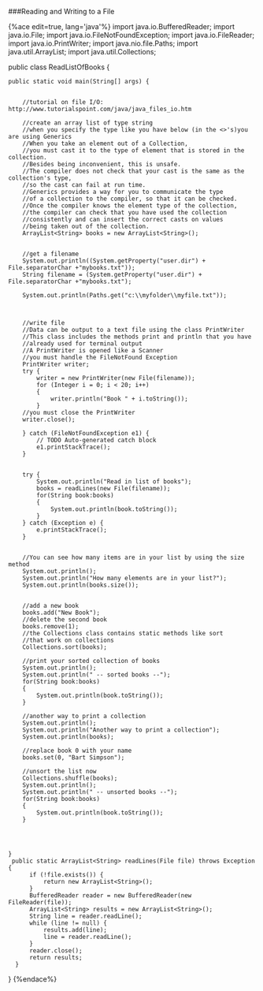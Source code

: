 ###Reading and Writing to a File

{%ace edit=true, lang='java'%}
import java.io.BufferedReader;
import java.io.File;
import java.io.FileNotFoundException;
import java.io.FileReader;
import java.io.PrintWriter;
import java.nio.file.Paths;
import java.util.ArrayList;
import java.util.Collections;

public class ReadListOfBooks {

	public static void main(String[] args) {

		
		//tutorial on file I/O: http://www.tutorialspoint.com/java/java_files_io.htm
		
		//create an array list of type string
		//when you specify the type like you have below (in the <>'s)you are using Generics
		//When you take an element out of a Collection, 
		//you must cast it to the type of element that is stored in the collection. 
		//Besides being inconvenient, this is unsafe. 
		//The compiler does not check that your cast is the same as the collection's type, 
		//so the cast can fail at run time.
		//Generics provides a way for you to communicate the type 
		//of a collection to the compiler, so that it can be checked. 
		//Once the compiler knows the element type of the collection, 
		//the compiler can check that you have used the collection 
		//consistently and can insert the correct casts on values 
		//being taken out of the collection.
		ArrayList<String> books = new ArrayList<String>();
		
		
		//get a filename
		System.out.println((System.getProperty("user.dir") + File.separatorChar +"mybooks.txt"));
		String filename = (System.getProperty("user.dir") + File.separatorChar +"mybooks.txt");
		
		System.out.println(Paths.get("c:\\myfolder\\myfile.txt"));
				
		
		
		//write file
		//Data can be output to a text file using the class PrintWriter
		//This class includes the methods print and println that you have
		//already used for terminal output
		//A PrintWriter is opened like a Scanner
		//you must handle the FileNotFound Exception
		PrintWriter writer;
		try {
			writer = new PrintWriter(new File(filename));
			for (Integer i = 0; i < 20; i++)
			{
				writer.println("Book " + i.toString());
			}
		//you must close the PrintWriter
		writer.close();
		
		} catch (FileNotFoundException e1) {
			// TODO Auto-generated catch block
			e1.printStackTrace();
		}
		
		
		try {
			System.out.println("Read in list of books");
		    books = readLines(new File(filename));
			for(String book:books)
			{
				System.out.println(book.toString());
			}
		} catch (Exception e) {
			e.printStackTrace();
		}
		
		
		//You can see how many items are in your list by using the size method
		System.out.println();
		System.out.println("How many elements are in your list?");
		System.out.println(books.size());
		
		
		//add a new book
		books.add("New Book");
		//delete the second book
		books.remove(1);
		//the Collections class contains static methods like sort
		//that work on collections
		Collections.sort(books);
		
		//print your sorted collection of books
		System.out.println();
		System.out.println(" -- sorted books --");
		for(String book:books)
		{
			System.out.println(book.toString());
		}
		
		//another way to print a collection
		System.out.println();
		System.out.println("Another way to print a collection");
		System.out.println(books);
		
		//replace book 0 with your name
		books.set(0, "Bart Simpson");
		
		//unsort the list now
		Collections.shuffle(books);
		System.out.println();
		System.out.println(" -- unsorted books --");
		for(String book:books)
		{
			System.out.println(book.toString());
		}
		
		
		

	}
	 public static ArrayList<String> readLines(File file) throws Exception {
	      if (!file.exists()) {
	          return new ArrayList<String>();
	      }
	      BufferedReader reader = new BufferedReader(new FileReader(file));
	      ArrayList<String> results = new ArrayList<String>();
	      String line = reader.readLine();
	      while (line != null) {
	          results.add(line);
	          line = reader.readLine();
	      }
	      reader.close();
	      return results;
	  }

}
{%endace%}